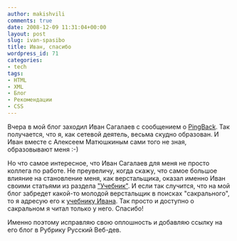 ```yaml
---
author: makishvili
comments: true
date: 2008-12-09 11:31:04+00:00
layout: post
slug: ivan-spasibo
title: Иван, спасибо
wordpress_id: 71
categories:
- tech
tags:
- HTML
- XML
- Блог
- Рекомендации
- СSS
---
```


Вчера в мой блог заходил Иван Сагалаев с сообщением о [PingBack](http://softwaremaniacs.org/blog/2005/05/18/pingback-rules/). Так получается, что я, как сетевой деятель, весьма скудно образован. И Иван вместе с Алексеем Матюшкиным сами того не зная, образовывают меня :-)

Но что самое интересное, что Иван Сагалаев для меня не просто коллега по работе. Не преувеличу, когда скажу, что самое большое влияние на становление меня, как верстальщика, оказал именно Иван своими статьями из раздела ["Учебник"](http://softwaremaniacs.org/blog/category/web/primer/). И если так случится, что на мой блог забредет какой-то молодой верстальщик в поисках "сакрального", то я адресую его к [учебнику Ивана](http://softwaremaniacs.org/blog/category/web/primer/). Так просто и доступно о сакральном я читал только у него. Спасибо!

Именно поэтому исправляю свою оплошность и добавляю ссылку на его блог в Рубрику Русский Веб-дев.
